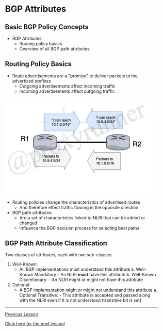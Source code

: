 # BGP Attributes

## Basic BGP Policy Concepts

* BGP Attributes
    + Routing policy basics
    + Overview of all BGP path attributes

## Routing Policy Basics

* Route advertisements are a "promise" to deliver packets to the advertised prefixes
    + Outgoing advertisements affect incoming traffic
    + Incoming advertisements affect outgoing traffic

![BGP Policy](../../../img/bgp-policy.png)

* Routing policies change the characteristics of advertised routes
    + And therefore effect traffic flowing in the opposite direction
* BGP path attributes:
    - Are a set of characteristics linked to NLRI that can be added or changed 
    - Influence the BGP decision process for selecting best paths

## BGP Path Attribute Classification

Two classes of attributes, each with two sub-classes:

1. Well-Known:
    * All BGP implementations must understand this attribute
        a. Well-Known Mandatory
            - An NLRI __must__ have this attribute
        b. Well-Known Discretionary:
            - An NLRI might or might not have this attribute
2. Optional:
    * A BGP implementation might or might not understand this attribute
        a. Optional Transitive:
            - This attribute is accepted and passed along with the NLRI even if it is not  understood (transitive bit is set)



---

[Previous Lesson](./6.1.md)

[Click here for the next lesson!](./#.md)
